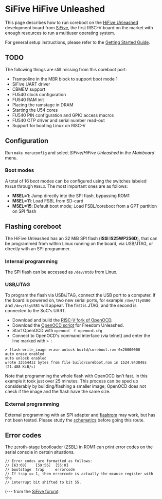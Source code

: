 # SiFive HiFive Unleashed

This page describes how to run coreboot on the [HiFive Unleashed] development
board from [SiFive], the first RISC-V board on the market with enough resources
to run a multiuser operating system.

For general setup instructions, please refer to the [Getting Started Guide].


## TODO

The following things are still missing from this coreboot port:

- Trampoline in the MBR block to support boot mode 1
- SiFive UART driver
- CBMEM support
- FU540 clock configuration
- FU540 RAM init
- Placing the ramstage in DRAM
- Starting the U54 cores
- FU540 PIN configuration and GPIO access macros
- FU540 OTP driver and serial number read-out
- Support for booting Linux on RISC-V


## Configuration

Run `make menuconfig` and select _SiFive_/_HiFive Unleashed_ in the _Mainboard_
menu.


### Boot modes

A total of 16 boot modes can be configured using the switches labeled `MSEL0`
through `MSEL3`. The most important ones are as follows:

- **MSEL=1**: Jump directly into the SPI flash, bypassing ROM1
- **MSEL=11**: Load FSBL from SD-card
- **MSEL=15**: Default boot mode; Load FSBL/coreboot from a GPT partition on
  SPI flash


## Flashing coreboot

The HiFive Unleashed has an 32 MiB SPI flash (**ISSI IS25WP256D**), that can be
programmed from within Linux running on the board, via USB/JTAG, or directly
with an SPI programmer.

### Internal programming

The SPI flash can be accessed as `/dev/mtd0` from Linux.

### USB/JTAG

To program the flash via USB/JTAG, connect the USB port to a computer. If the
board is powered on, two new serial ports, for example `/dev/ttyUSB0` and
`/dev/ttyUSB1` will appear. The first is JTAG, and the second is connected to
the SoC's UART.

- Download and build the [RISC-V fork of OpenOCD].
- Download the [OpenOCD script] for Freedom Unleashed.
- Start OpenOCD with `openocd -f openocd.cfg`
- Connect to OpenOCD's command interface (via telnet) and enter the line
  marked with `> `:
```
> flash write_image erase unlock build/coreboot.rom 0x20000000
auto erase enabled
auto unlock enabled
wrote 33554432 bytes from file build/coreboot.rom in 1524.943848s (21.488 KiB/s)
```
  Note that programming the whole flash with OpenOCD isn't fast. In this
  example it took just over 25 minutes. This process can be sped up
  considerably by building/flashing a smaller image; OpenOCD does not check if
  the image and the flash have the same size.


### External programming

External programming with an SPI adapter and [flashrom] may work, but has not
been tested. Please study the [schematics] before going this route.


## Error codes

The zeroth-stage bootloader (ZSBL) in ROM1 can print error codes on the serial
console in certain situations.

```
// Error codes are formatted as follows:
// [63:60]    [59:56]  [55:0]
// bootstage  trap     errorcode
// If trap == 1, then errorcode is actually the mcause register with the
// interrupt bit shifted to bit 55.
```
(--- from the [SiFive forum](https://forums.sifive.com/t/loading-fsbl-from-sd/1156/4))


[HiFive Unleashed]: https://www.crowdsupply.com/sifive/hifive-unleashed
[SiFive]: https://www.sifive.com/
[Getting Started Guide]: https://www.sifive.com/documentation/boards/hifive-unleashed/hifive-unleashed-getting-started-guide/
[RISC-V fork of OpenOCD]: https://github.com/riscv/riscv-openocd
[OpenOCD script]: https://github.com/sifive/freedom-u-sdk/blob/057a47f657fa33e2c60df7f183884a68e90381cc/bsp/env/freedom-u500-unleashed/openocd.cfg
[flashrom]: https://flashrom.org/Flashrom
[schematics]: https://www.sifive.com/documentation/boards/hifive-unleashed/hifive-unleashed-schematics/
